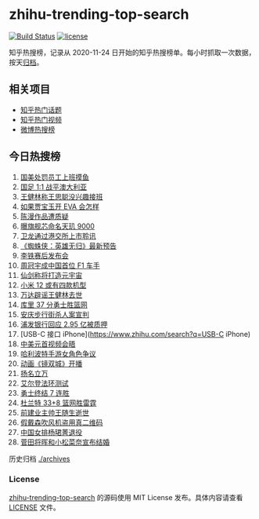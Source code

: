 # zhihu-trending-top-search

[![Build Status](https://github.com/justjavac/zhihu-trending-top-search/workflows/ci/badge.svg?branch=main)](https://github.com/justjavac/zhihu-trending-top-search/actions)
[![license](https://img.shields.io/github/license/justjavac/zhihu-trending-top-search)](https://github.com/justjavac/zhihu-trending-top-search/blob/main/LICENSE)

知乎热搜榜，记录从 2020-11-24 日开始的知乎热搜榜单。每小时抓取一次数据，按天[归档](./archives)。

## 相关项目

- [知乎热门话题](https://github.com/justjavac/zhihu-trending-hot-questions)
- [知乎热门视频](https://github.com/justjavac/zhihu-trending-hot-video)
- [微博热搜榜](https://github.com/justjavac/weibo-trending-hot-search)

## 今日热搜榜

<!-- BEGIN -->
<!-- 最后更新时间 Wed Nov 17 2021 14:16:08 GMT+0800 (China Standard Time) -->

1. [国美处罚员工上班摸鱼](https://www.zhihu.com/search?q=国美)
1. [国足 1:1 战平澳大利亚](https://www.zhihu.com/search?q=中国男足)
1. [王健林称王思聪没兴趣接班](https://www.zhihu.com/search?q=王健林)
1. [如果贾宝玉开 EVA 会怎样](https://www.zhihu.com/search?q=贾宝玉)
1. [陈漫作品遭质疑](https://www.zhihu.com/search?q=陈漫)
1. [曝旗舰芯命名天玑 9000](https://www.zhihu.com/search?q=天玑9000)
1. [卫龙通过港交所上市聆讯](https://www.zhihu.com/search?q=卫龙)
1. [《蜘蛛侠：英雄无归》最新预告](https://www.zhihu.com/search?q=蜘蛛侠)
1. [李铁赛后发布会](https://www.zhihu.com/search?q=李铁)
1. [周冠宇成中国首位 F1 车手](https://www.zhihu.com/search?q=周冠宇)
1. [仙剑称将打造元宇宙](https://www.zhihu.com/search?q=仙剑奇侠传)
1. [小米 12 或有四款机型](https://www.zhihu.com/search?q=小米12)
1. [万达辟谣王健林去世](https://www.zhihu.com/search?q=王健林去世)
1. [库里 37 分勇士胜篮网](https://www.zhihu.com/search?q=勇士)
1. [安庆步行街杀人案宣判](https://www.zhihu.com/search?q=安庆步行街杀人案)
1. [浦发银行回应 2.95 亿被质押](https://www.zhihu.com/search?q=浦发银行)
1. [USB-C 接口 iPhone](https://www.zhihu.com/search?q=USB-C iPhone)
1. [中美元首视频会晤](https://www.zhihu.com/search?q=中美会晤)
1. [哈利波特手游女角色争议](https://www.zhihu.com/search?q=哈利波特魔法觉醒)
1. [动画《镜双城》开播](https://www.zhihu.com/search?q=镜双城)
1. [扬名立万](https://www.zhihu.com/search?q=扬名立万)
1. [艾尔登法环测试](https://www.zhihu.com/search?q=艾尔登法环)
1. [勇士终结 7 连胜](https://www.zhihu.com/search?q=勇士)
1. [杜兰特 33+8 篮网胜雷霆](https://www.zhihu.com/search?q=篮网)
1. [前建业主帅王随生逝世](https://www.zhihu.com/search?q=王随生)
1. [假戴森吹风机盗用真二维码](https://www.zhihu.com/search?q=假戴森吹风机)
1. [中国女排杨珺菁退役](https://www.zhihu.com/search?q=杨珺菁)
1. [菅田将晖和小松菜奈宣布结婚](https://www.zhihu.com/search?q=菅田将晖)

<!-- END -->

历史归档 [./archives](./archives)

### License

[zhihu-trending-top-search](https://github.com/justjavac/zhihu-trending-top-search)
的源码使用 MIT License 发布。具体内容请查看 [LICENSE](./LICENSE) 文件。
